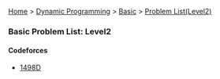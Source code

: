 [Home](../../../../) > [Dynamic Programming](../../../) > [Basic](../../) > [Problem List(Level2)](./)

### Basic Problem List: Level2


#### Codeforces
- [1498D](../../l2-cf-1498D)


